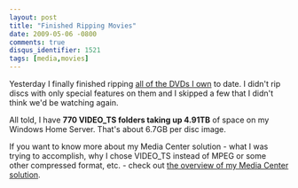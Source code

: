 ```yaml
---
layout: post
title: "Finished Ripping Movies"
date: 2009-05-06 -0800
comments: true
disqus_identifier: 1521
tags: [media,movies]
---
```

Yesterday I finally finished ripping [all of the DVDs I
own](http://www.invelos.com/dvdcollection.aspx/tillig) to date. I didn't
rip discs with only special features on them and I skipped a few that I
didn't think we'd be watching again.

All told, I have **770 VIDEO_TS folders taking up 4.91TB** of space on
my Windows Home Server. That's about 6.7GB per disc image.

If you want to know more about my Media Center solution - what I was
trying to accomplish, why I chose VIDEO_TS instead of MPEG or some
other compressed format, etc. - check out [the overview of my Media
Center
solution](/archive/2008/09/30/overview-of-my-media-center-solution.aspx).

